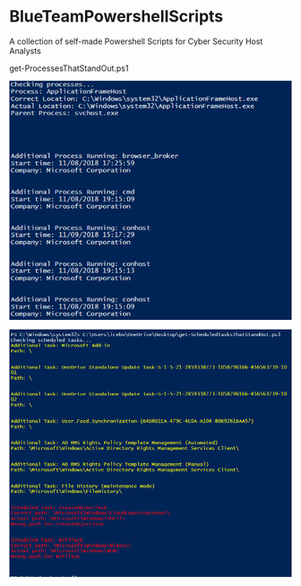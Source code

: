 # BlueTeamPowershellScripts
A collection of self-made Powershell Scripts for Cyber Security Host Analysts

get-ProcessesThatStandOut.ps1

![alt text](https://github.com/TerrySmithMBA/BlueTeamPowershellScripts/blob/master/get-ProcessesThatStandOut/get-processesThatStandOut.PNG)

![alt text](https://github.com/TerrySmithMBA/BlueTeamPowershellScripts/blob/master/get-ScheduledTasksThatStandOut/getschtasks.PNG)
